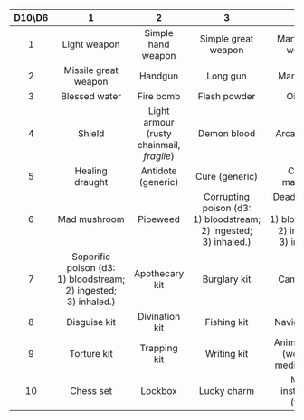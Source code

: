 |D10\D6|1|2|3|4|5|6|
|:-:|:-:|:-:|:-:|:-:|:-:|:-:|
|1|Light weapon|Simple hand weapon|Simple great weapon|Martial hand weapon|Martial great weapon|Missile hand weapon|
|2|Missile great weapon|Handgun|Long gun|Mancatcher|Net|Acid vial|
|3|Blessed water|Fire bomb|Flash powder|Oil flask|Smoke bomb|Warm clothes|
|4|Shield|Light armour (rusty chainmail, *fragile*)|Demon blood|Arcane scroll|Sacred scroll|Healing kit|
|5|Healing draught|Antidote (generic)|Cure (generic)|Corpse mandrake|Crimson weed|Darkroot|
|6|Mad mushroom|Pipeweed|Corrupting poison (d3: 1) bloodstream; 2) ingested; 3) inhaled.)|Deadly poison (d3: 1) bloodstream; 2) ingested; 3) inhaled.)|Lethal poison (d3: 1) bloodstream; 2) ingested; 3) inhaled.)|Paralysing poison (d3: 1) bloodstream; 2) ingested; 3) inhaled.)|
|7|Soporific poison (d3: 1) bloodstream; 2) ingested; 3) inhaled.)|Apothecary kit|Burglary kit|Camping kit|Climbing kit|Cooking kit|
|8|Disguise kit|Divination kit|Fishing kit|Navigation kit|Repair kit|Surgery kit|
|9|Torture kit|Trapping kit|Writing kit|Animal trophy (wolf pelt, medium size)|Bear trap|Caltrops|
|10|Chess set|Lockbox|Lucky charm|Music instrument (flute)|Oil lamp|Rope|
